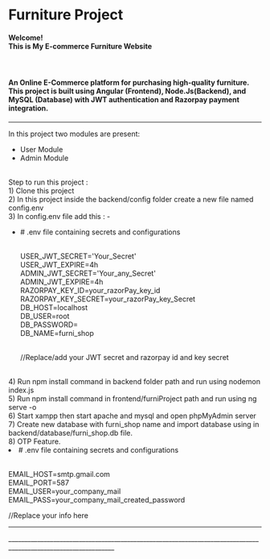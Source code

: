 # Furniture Project
<h4>Welcome! <br> This is My E-commerce Furniture Website</h4>
<br>
<h4>An Online E-Commerce platform for purchasing high-quality furniture. This project is built using Angular (Frontend), Node.Js(Backend), and MySQL (Database) with JWT authentication and Razorpay payment integration.</h4>
<hr>
 In this project two modules are present:
 <br>
 <ul>
  <li>User Module</li>
  <li>Admin Module</li>
 </ul>
 <br>
 Step to run this project :
 <br>
1) Clone this project
<br>2) In this project inside the backend/config folder create a new file named config.env
<br>3) In config.env file add this : -
<ul>
    <li># .env file containing secrets and configurations

<br>USER_JWT_SECRET='Your_Secret'
<br>USER_JWT_EXPIRE=4h
<br>ADMIN_JWT_SECRET='Your_any_Secret'
<br>ADMIN_JWT_EXPIRE=4h
<br>RAZORPAY_KEY_ID=your_razorPay_key_id
<br>RAZORPAY_KEY_SECRET=your_razorPay_key_Secret
<br>DB_HOST=localhost
<br>DB_USER=root
<br>DB_PASSWORD=
<br>DB_NAME=furni_shop

</li>
    <br>//Replace/add your JWT secret and razorpay id and key secret
</ul>
<br>4) Run npm install command in backend folder path and run using nodemon index.js
<br>5) Run npm install command in frontend/furniProject path and run using ng serve -o
<br>6) Start xampp then start apache and mysql and open phpMyAdmin server
<br>7) Create new database with furni_shop name and import database using in backend/database/furni_shop.db file.
<br>8) OTP Feature.
<br>
<li># .env file containing secrets and configurations

<br> EMAIL_HOST=smtp.gmail.com
<br> EMAIL_PORT=587
<br> EMAIL_USER=your_company_mail
<br> EMAIL_PASS=your_company_mail_created_password
</li> //Replace your info here
<br>
<hr>
_______________________________________________________________________________________________________________
